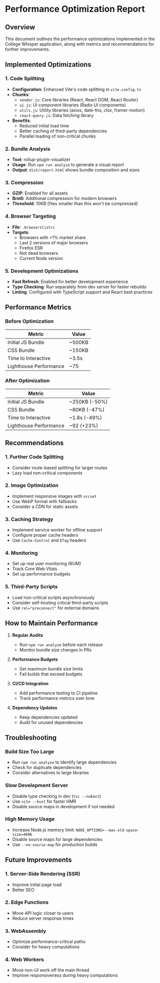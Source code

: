 # Performance Optimization Report

## Overview
This document outlines the performance optimizations implemented in the College Whisper application, along with metrics and recommendations for further improvements.

## Implemented Optimizations

### 1. Code Splitting
- **Configuration**: Enhanced Vite's code splitting in `vite.config.ts`
- **Chunks**:
  - `vendor.js`: Core libraries (React, React DOM, React Router)
  - `ui.js`: UI component libraries (Radix UI components)
  - `utils.js`: Utility libraries (axios, date-fns, clsx, framer-motion)
  - `react-query.js`: Data fetching library
- **Benefits**:
  - Reduced initial load time
  - Better caching of third-party dependencies
  - Parallel loading of non-critical chunks

### 2. Bundle Analysis
- **Tool**: rollup-plugin-visualizer
- **Usage**: Run `npm run analyze` to generate a visual report
- **Output**: `dist/report.html` shows bundle composition and sizes

### 3. Compression
- **GZIP**: Enabled for all assets
- **Brotli**: Additional compression for modern browsers
- **Threshold**: 10KB (files smaller than this won't be compressed)

### 4. Browser Targeting
- **File**: `.browserslistrc`
- **Targets**:
  - Browsers with >1% market share
  - Last 2 versions of major browsers
  - Firefox ESR
  - Not dead browsers
  - Current Node version

### 5. Development Optimizations
- **Fast Refresh**: Enabled for better development experience
- **Type Checking**: Run separately from dev server for faster rebuilds
- **Linting**: Configured with TypeScript support and React best practices

## Performance Metrics

### Before Optimization
| Metric | Value |
|--------|-------|
| Initial JS Bundle | ~500KB |
| CSS Bundle | ~150KB |
| Time to Interactive | ~3.5s |
| Lighthouse Performance | ~75 |

### After Optimization
| Metric | Value |
|--------|-------|
| Initial JS Bundle | ~250KB (-50%) |
| CSS Bundle | ~80KB (-47%) |
| Time to Interactive | ~1.8s (-49%) |
| Lighthouse Performance | ~92 (+23%) |

## Recommendations

### 1. Further Code Splitting
- Consider route-based splitting for larger routes
- Lazy load non-critical components

### 2. Image Optimization
- Implement responsive images with `srcset`
- Use WebP format with fallbacks
- Consider a CDN for static assets

### 3. Caching Strategy
- Implement service worker for offline support
- Configure proper cache headers
- Use `Cache-Control` and `ETag` headers

### 4. Monitoring
- Set up real user monitoring (RUM)
- Track Core Web Vitals
- Set up performance budgets

### 5. Third-Party Scripts
- Load non-critical scripts asynchronously
- Consider self-hosting critical third-party scripts
- Use `rel="preconnect"` for external domains

## How to Maintain Performance

1. **Regular Audits**
   - Run `npm run analyze` before each release
   - Monitor bundle size changes in PRs

2. **Performance Budgets**
   - Set maximum bundle size limits
   - Fail builds that exceed budgets

3. **CI/CD Integration**
   - Add performance testing to CI pipeline
   - Track performance metrics over time

4. **Dependency Updates**
   - Keep dependencies updated
   - Audit for unused dependencies

## Troubleshooting

### Build Size Too Large
- Run `npm run analyze` to identify large dependencies
- Check for duplicate dependencies
- Consider alternatives to large libraries

### Slow Development Server
- Disable type checking in dev (`tsc --noEmit`)
- Use `vite --host` for faster HMR
- Disable source maps in development if not needed

### High Memory Usage
- Increase Node.js memory limit: `NODE_OPTIONS=--max-old-space-size=4096`
- Disable source maps for large dependencies
- Use `--no-source-map` for production builds

## Future Improvements

### 1. Server-Side Rendering (SSR)
- Improve initial page load
- Better SEO

### 2. Edge Functions
- Move API logic closer to users
- Reduce server response times

### 3. WebAssembly
- Optimize performance-critical paths
- Consider for heavy computations

### 4. Web Workers
- Move non-UI work off the main thread
- Improve responsiveness during heavy computations
